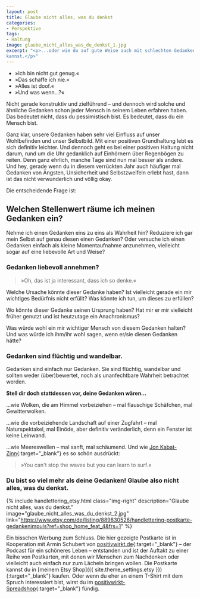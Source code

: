 ```yaml
---
layout: post
title: Glaube nicht alles, was du denkst
categories:
- Perspektive
tags:
- Haltung
image: glaube_nicht_alles_was_du_denkst_1.jpg
excerpt: "<p>...oder wie du auf gute Weise auch mit schlechten Gedanken umgehen
kannst.</p>"
---
```


* »Ich bin nicht gut genug.«
* »Das schaffe ich nie.«
* »Alles ist doof.«
* »Und was wenn...?«

Nicht gerade konstruktiv und zielführend – und dennoch wird solche und ähnliche
Gedanken schon jeder Mensch in seinem Leben erfahren haben. Das bedeutet nicht,
dass du pessimistisch bist. Es bedeutet, dass du ein Mensch bist.

Ganz klar, unsere Gedanken haben sehr viel Einfluss auf unser Wohlbefinden und
unser Selbstbild. Mit einer positiven Grundhaltung lebt es sich definitiv
leichter. Und dennoch geht es bei einer positiven Haltung nicht darum, rund um
die Uhr gedanklich auf Einhörnern über Regenbögen zu reiten. Denn ganz ehrlich,
manche Tage sind nun mal besser als andere. Und hey, gerade wenn du in diesem
verrückten Jahr auch häufiger mal Gedanken von Ängsten, Unsicherheit und
Selbstzweifeln erlebt hast, dann ist das nicht verwunderlich und völlig okay.

Die entscheidende Frage ist:

## Welchen Stellenwert räume ich meinen Gedanken ein?

Nehme ich einen Gedanken eins zu eins als Wahrheit hin? Reduziere ich gar mein
Selbst auf genau diesen einen Gedanken? Oder versuche ich einen Gedanken einfach
als kleine Momentaufnahme anzunehmen, vielleicht sogar auf eine liebevolle Art
und Weise?

### Gedanken liebevoll annehmen?

>»Oh, das ist ja interessant, dass ich so denke.«

Welche Ursache könnte dieser Gedanke haben? Ist vielleicht gerade ein mir
wichtiges Bedürfnis nicht erfüllt? Was könnte ich tun, um dieses zu erfüllen?

Wo könnte dieser Gedanke seinen Ursprung haben? Hat mir er mir vielleicht
früher genutzt und ist heutzutage ein Anachronismus?

Was würde wohl ein mir wichtiger Mensch von diesem Gedanken halten? Und was
würde ich ihm/ihr wohl sagen, wenn er/sie diesen Gedanken hätte?

### Gedanken sind flüchtig und wandelbar.

Gedanken sind einfach nur Gedanken. Sie sind flüchtig, wandelbar und sollten
weder (über)bewertet, noch als unanfechtbare Wahrheit betrachtet werden.

**Stell dir doch stattdessen vor, deine Gedanken wären...**

...wie Wolken, die am Himmel vorbeiziehen – mal flauschige Schäfchen, mal
Gewitterwolken.

...wie die vorbeiziehende Landschaft auf einer Zugfahrt – mal Naturspektakel,
mal Einöde, aber definitiv veränderlich, denn ein Fenster ist keine Leinwand.

...wie Meereswellen – mal sanft, mal schäumend. Und wie
[Jon Kabat-Zinn](https://de.wikipedia.org/wiki/Jon_Kabat-Zinn){:target="\_blank"}
es so schön ausdrückt:

> »You can't stop the waves but you can learn to surf.«

### Du bist so viel mehr als deine Gedanken! Glaube also nicht alles, was du denkst.

{% include handlettering_etsy.html
  class="img-right"
  description="Glaube nicht alles, was du denkst."
  image="glaube_nicht_alles_was_du_denkst_2.jpg"
  link="https://www.etsy.com/de/listing/889830526/handlettering-postkarte-gedankenimpuls?ref=shop_home_feat_4&frs=1"
%}

Ein bisschen Werbung zum Schluss. Die hier gezeigte Postkarte ist in Kooperation
mit Armin Schubert von [positivwirkt.de](https://positivwirkt.de/){:target="\_blank"} – der Podcast für ein schöneres Leben – entstanden und ist der Auftakt zu einer
Reihe von Postkarten, mit denen wir Menschen zum Nachdenken oder vielleicht auch
einfach nur zum Lächeln bringen wollen. Die Postkarte kannst du in
[meinem Etsy Shop]({{ site.theme_settings.etsy }}){:target="\_blank"}
kaufen. Oder wenn du eher an einem T-Shirt mit dem Spruch interessiert bist,
wirst du im
[positivwirkt-Spreadshop](https://shop.spreadshirt.de/positivwirkt/){:target="\_blank"} fündig.
